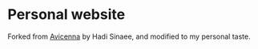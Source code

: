 # Personal website
Forked from [Avicenna](https://github.com/hadisinaee/avicenna) by Hadi Sinaee,
and modified to my personal taste.
